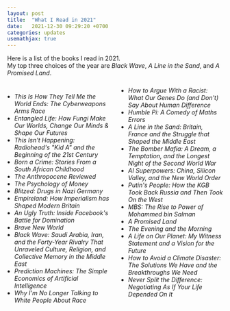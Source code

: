 ```yaml
---
layout: post
title:  "What I Read in 2021"
date:   2021-12-30 09:29:20 +0700
categories: updates
usemathjax: true
---
```


Here is a list of the books I read in 2021.  
My top three choices of the year are *Black Wave*, *A Line in the Sand*, and *A Promised Land*.

<!-- Book List with Two-Column Layout -->
<div style="margin-top: 1.5rem; column-count: 2; column-gap: 2em;">
  <ul style="list-style-type: disc; padding-left: 1.2em;">
    <li><em>This Is How They Tell Me the World Ends: The Cyberweapons Arms Race</em></li>
    <li><em>Entangled Life: How Fungi Make Our Worlds, Change Our Minds & Shape Our Futures</em></li>
    <li><em>This Isn't Happening: Radiohead's "Kid A" and the Beginning of the 21st Century</em></li>
    <li><em>Born a Crime: Stories From a South African Childhood</em></li>
    <li><em>The Anthropocene Reviewed</em></li>
    <li><em>The Psychology of Money</em></li>
    <li><em>Blitzed: Drugs in Nazi Germany</em></li>
    <li><em>Empireland: How Imperialism has Shaped Modern Britain</em></li>
    <li><em>An Ugly Truth: Inside Facebook's Battle for Domination</em></li>
    <li><em>Brave New World</em></li>
    <li><em>Black Wave: Saudi Arabia, Iran, and the Forty-Year Rivalry That Unraveled Culture, Religion, and Collective Memory in the Middle East</em></li>
    <li><em>Prediction Machines: The Simple Economics of Artificial Intelligence</em></li>
    <li><em>Why I'm No Longer Talking to White People About Race</em></li>
    <li><em>How to Argue With a Racist: What Our Genes Do (and Don't) Say About Human Difference</em></li>
    <li><em>Humble Pi: A Comedy of Maths Errors</em></li>
    <li><em>A Line in the Sand: Britain, France and the Struggle that Shaped the Middle East</em></li>
    <li><em>The Bomber Mafia: A Dream, a Temptation, and the Longest Night of the Second World War</em></li>
    <li><em>AI Superpowers: China, Silicon Valley, and the New World Order</em></li>
    <li><em>Putin's People: How the KGB Took Back Russia and Then Took On the West</em></li>
    <li><em>MBS: The Rise to Power of Mohammed bin Salman</em></li>
    <li><em>A Promised Land</em></li>
    <li><em>The Evening and the Morning</em></li>
    <li><em>A Life on Our Planet: My Witness Statement and a Vision for the Future</em></li>
    <li><em>How to Avoid a Climate Disaster: The Solutions We Have and the Breakthroughs We Need</em></li>
    <li><em>Never Split the Difference: Negotiating As If Your Life Depended On It</em></li>
  </ul>
</div>